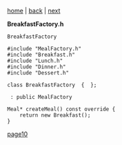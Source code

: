 [home](./page01.md) | [back](./page08.md) | [next](./page10.md)

**BreakfastFactory.h**

```
BreakfastFactory
```


```
#include "MealFactory.h"
#include "Breakfast.h"
#include "Lunch.h"
#include "Dinner.h"
#include "Dessert.h"
```


```
class BreakfastFactory  {  };
```


```
 : public MealFactory
```

```
Meal* createMeal() const override {
    return new Breakfast();
}
```


[page10](./page10.md)
